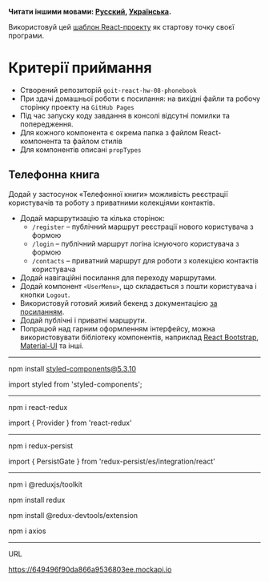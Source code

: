 **Читати іншими мовами: [Русский](README.md), [Українська](README.ua.md).**

Використовуй цей
[шаблон React-проекту](https://github.com/goitacademy/react-homework-template#readme)
як стартову точку своєї програми.

# Критерії приймання

- Створений репозиторій `goit-react-hw-08-phonebook`
- При здачі домашньої роботи є посилання: на вихідні файли та робочу сторінку
  проекту на `GitHub Pages`
- Під час запуску коду завдання в консолі відсутні помилки та попередження.
- Для кожного компонента є окрема папка з файлом React-компонента та файлом
  стилів
- Для компонентів описані `propTypes`

## Телефонна книга

Додай у застосунок «Телефонної книги» можливість реєстрації користувачів та
роботу з приватними колекціями контактів.

- Додай маршрутизацію та кілька сторінок:
  - `/register` – публічний маршрут реєстрації нового користувача з формою
  - `/login` – публічний маршрут логіна існуючого користувача з формою
  - `/contacts` – приватний маршрут для роботи з колекцією контактів користувача
- Додай навігаційні посилання для переходу маршрутами.
- Додай компонент `<UserMenu>`, що складається з пошти користувача і кнопки
  `Logout`.
- Використовуй готовий живий бекенд з документацією
  [за посиланням](https://connections-api.herokuapp.com/docs/).
- Додай публічні і приватні маршрути.
- Попрацюй над гарним оформленням інтерфейсу, можна використовувати бібліотеку
  компонентів, наприклад [React Bootstrap](https://react-bootstrap.github.io/),
  [Material-UI](https://material-ui.com/) та інші.

---

npm install styled-components@5.3.10

import styled from 'styled-components';

---

npm i react-redux

import { Provider } from 'react-redux'

---

npm i redux-persist

import { PersistGate } from 'redux-persist/es/integration/react'

---

npm i @reduxjs/toolkit

npm install redux

npm install @redux-devtools/extension

npm i axios

---

URL

https://649496f90da866a9536803ee.mockapi.io
